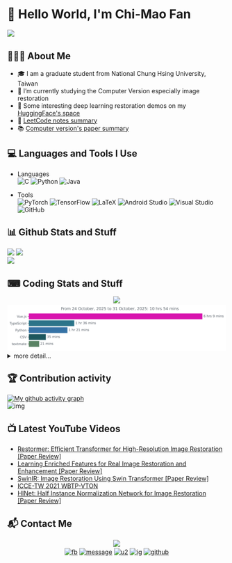 # 👋 Hello World, I'm Chi-Mao Fan 
![](https://komarev.com/ghpvc/?username=FanChiMao&color=blue&style=flat)  

## 👨🏻‍💻  About Me 
- 🎓 I am a graduate student from National Chung Hsing University, Taiwan  
- 🌱 I’m currently studying the Computer Version especially image restoration  
- 🎨 Some interesting deep learning restoration demos on my [HuggingFace's space](https://huggingface.co/52Hz)  
- 📘 [LeetCode notes summary](https://hypnotic-kingfisher-3ee.notion.site/LeetCode-fb26f4705745445f8c08293c9e3f3298)  
- 📚 [Computer version's paper summary](https://www.notion.so/Paper-2909ce6c58164715aae6802117f08402)  

## 💻  Languages and Tools I Use
- Languages  
  ![C](https://img.shields.io/badge/c-%2300599C.svg?style=for-the-badge&logo=c&logoColor=white) ![Python](https://img.shields.io/badge/python-3670A0?style=for-the-badge&logo=python&logoColor=ffdd54) ![Java](https://img.shields.io/badge/java-%23ED8B00.svg?style=for-the-badge&logo=java&logoColor=white)  

- Tools  
  ![PyTorch](https://img.shields.io/badge/PyTorch-%23EE4C2C.svg?style=for-the-badge&logo=PyTorch&logoColor=white) ![TensorFlow](https://img.shields.io/badge/TensorFlow-%23FF6F00.svg?style=for-the-badge&logo=TensorFlow&logoColor=white) ![LaTeX](https://img.shields.io/badge/latex-%23008080.svg?style=for-the-badge&logo=latex&logoColor=white) ![Android Studio](https://img.shields.io/badge/Android%20Studio-3DDC84.svg?style=for-the-badge&logo=android-studio&logoColor=white) ![Visual Studio](https://img.shields.io/badge/VisualStudio-5C2D91.svg?style=for-the-badge&logo=visual-studio&logoColor=white) ![GitHub](https://img.shields.io/badge/github-%23121011.svg?style=for-the-badge&logo=github&logoColor=white)  


## 📊 Github Stats and Stuff  
<div>
<img src="https://github-readme-stats.vercel.app/api?username=FanChiMao&show_icons=true&hide_border=true&&count_private=true&include_all_commits=true" />  
<img height="200em" src="https://media2.giphy.com/media/sIfpwpdOtjm45NrP4Q/giphy.gif?cid=790b7611541ee7426e591227db64e463ed9d640954745a33&rid=giphy.gif&ct=s">
</div>  

<img src="https://github-readme-stats.vercel.app/api/top-langs/?username=FanChiMao&hide=jupyter%20notebook&hide_border=true&layout=compact" />  

## ⌨ Coding Stats and Stuff  
<div align=center>  
<img height="200em" src="https://media3.giphy.com/media/0p9YX5Io6TTyqr6Amc/giphy.gif?cid=790b761109e27f8a3fe54e0e5d101460b07d0d37d3bd518e&rid=giphy.gif&ct=g" />  
</div>  
<img src="https://github.com/FanChiMao/FanChiMao/blob/main/images/stat.svg" alt="Avinal WakaTime Activity"/>  

<details>  
<summary>more detail...</summary>   

<!--START_SECTION:waka-->
**I'm a Night 🦉** 

```text
🌞 Morning    0 commits      ░░░░░░░░░░░░░░░░░░░░░░░░░   0.0% 
🌆 Daytime    348 commits    ███████████░░░░░░░░░░░░░░   44.27% 
🌃 Evening    396 commits    ████████████░░░░░░░░░░░░░   50.38% 
🌙 Night      42 commits     █░░░░░░░░░░░░░░░░░░░░░░░░   5.34%

```
📅 **I'm Most Productive on Tuesday** 

```text
Monday       133 commits    ████░░░░░░░░░░░░░░░░░░░░░   16.92% 
Tuesday      243 commits    ███████░░░░░░░░░░░░░░░░░░   30.92% 
Wednesday    86 commits     ██░░░░░░░░░░░░░░░░░░░░░░░   10.94% 
Thursday     118 commits    ███░░░░░░░░░░░░░░░░░░░░░░   15.01% 
Friday       42 commits     █░░░░░░░░░░░░░░░░░░░░░░░░   5.34% 
Saturday     96 commits     ███░░░░░░░░░░░░░░░░░░░░░░   12.21% 
Sunday       68 commits     ██░░░░░░░░░░░░░░░░░░░░░░░   8.65%

```


📊 **This Week I Spent My Time On** 

```text
💬 Programming Languages: 
Other                    13 hrs 3 mins       ██████████████░░░░░░░░░░░   57.13% 
Python                   9 hrs 27 mins       ██████████░░░░░░░░░░░░░░░   41.41% 
YAML                     18 mins             ░░░░░░░░░░░░░░░░░░░░░░░░░   1.34% 
Markdown                 1 min               ░░░░░░░░░░░░░░░░░░░░░░░░░   0.11% 
Git Config               0 secs              ░░░░░░░░░░░░░░░░░░░░░░░░░   0.0%

💻 Operating System: 
Windows                  22 hrs 51 mins      █████████████████████████   100.0%

```

**I Mostly Code in Python** 

```text
Python                   7 repos             ████████████░░░░░░░░░░░░░   50.0% 
Java                     2 repos             ███░░░░░░░░░░░░░░░░░░░░░░   14.29% 
MATLAB                   2 repos             ███░░░░░░░░░░░░░░░░░░░░░░   14.29% 
Jupyter Notebook         2 repos             ███░░░░░░░░░░░░░░░░░░░░░░   14.29% 
Ruby                     1 repo              █░░░░░░░░░░░░░░░░░░░░░░░░   7.14%

```



 Last Updated on 15/02/2022 18:45:18 UTC
<!--END_SECTION:waka-->

</details>  

## 🏆 Contribution activity  
[![My github activity graph](https://activity-graph.herokuapp.com/graph?username=FanChiMao&theme=github)](https://github.com/FanChiMao/github-readme-activity-graph)  
![img](https://github.com/FanChiMao/FanChiMao/blob/output/github-snake.gif?raw=true)  


## 📺 Latest YouTube Videos  
  <!-- YOUTUBE:START -->
- [Restormer: Efficient Transformer for High-Resolution Image Restoration [Paper Review]](https://www.youtube.com/watch?v=wL7IRllbcC0)
- [Learning Enriched Features for Real Image Restoration and Enhancement [Paper Review]](https://www.youtube.com/watch?v=fT2hH4c_cEs)
- [SwinIR: Image Restoration Using Swin Transformer [Paper Review]](https://www.youtube.com/watch?v=FCg6YL739eI)
- [ICCE-TW 2021 WBTP-VTON](https://www.youtube.com/watch?v=Z7pu1OWh5BQ)
- [HINet: Half Instance Normalization Network for Image Restoration [Paper Review]](https://www.youtube.com/watch?v=0hHZ054rGpY)
<!-- YOUTUBE:END -->


## 📬  Contact Me  
<div align=center>
<img height="200em" src="https://media3.giphy.com/media/jfW2t8GVKovNriahyw/giphy.gif?cid=790b7611f10fcc55799559d7e4a870e542cdcc0b228e0f93&rid=giphy.gif&ct=s" />  
</div>
<div align=center>
<a href="https://facebook.com/52hzfan"><img height="50px" src="https://i.ibb.co/bsLtDNj/fb.png" alt="fb"></a> 
<a href="https://m.me/52hzfan"><img height="50px" src="https://i.ibb.co/WBdbfgK/mess.png" alt="message"></a> 
<a href="https://www.youtube.com/channel/UCIV7WMa5O_TZKZZSzXcLmmw"><img height="50px" src="https://i.ibb.co/rbMnjwz/u2.png" alt="u2"></a> 
<a href="https://www.instagram.com/52hz_fan/"><img height="50px" src="https://i.ibb.co/CspsnKK/ig.png" alt="ig"></a> 
<a href="https://github.com/FanChiMao"><img height="50px" src="https://i.ibb.co/NVFbjJK/github.png" alt="github"></a> 
</div>
